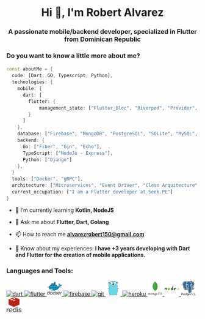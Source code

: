 <h1 align="center">Hi 👋, I'm Robert Alvarez</h1>
<h3 align="center">A passionate mobile/backend developer, specialized in Flutter from Dominican Republic</h3>

### Do you want to know a little more about me?

```dart
const aboutMe = {
  code: [Dart, GO, Typescript, Python],
  technologies: {
    mobile: {
      dart: [
        flutter: {
            management_state: ["Flutter_Bloc", "Riverpod", "Provider", "GetX", "Cubit"]
        }
      ]
    },
    database: ["Firebase", "MongoDB", "PostgreSQL", "SQLite", "MySQL", "Redis", "HiveDB", "LocalStorage"],
    backend: {
      Go: ["Fiber", "Gin", "Echo"],
      TypeScript: ["NodeJs - Express"],
      Python: ["Django"]
    },
  } 
  tools: ["Docker", "gRPC"],
  architecture: ["Microservices", "Event Driver", "Clean Arquitecture", "MVVC"]
  current_occupation: ["I am a Flutter developer at Seek.PE"]
}
```

- 🌱 I’m currently learning **Kotlin, NodeJS**

- 💬 Ask me about **Flutter, Dart, Golang**

- 📫 How to reach me **alvarezrobert150@gmail.com**

- 📄 Know about my experiences: **I have +3 years developing with Dart and Flutter for the creation of mobile applications.**

<p align="left">
</p>

<h3 align="left">Languages and Tools:</h3>
<p align="left"> <a href="https://dart.dev" target="_blank" rel="noreferrer"> <img src="https://www.vectorlogo.zone/logos/dartlang/dartlang-icon.svg" alt="dart" width="40" height="40"/> </a> <a href="https://flutter.dev" target="_blank" rel="noreferrer"> <img src="https://www.vectorlogo.zone/logos/flutterio/flutterio-icon.svg" alt="flutter" width="40" height="40"/> </a> <a href="https://www.docker.com/" target="_blank" rel="noreferrer"> <img src="https://raw.githubusercontent.com/devicons/devicon/master/icons/docker/docker-original-wordmark.svg" alt="docker" width="40" height="40"/> </a> </a> <a href="https://firebase.google.com/" target="_blank" rel="noreferrer"> <img src="https://www.vectorlogo.zone/logos/firebase/firebase-icon.svg" alt="firebase" width="40" height="40"/> </a> <a href="https://git-scm.com/" target="_blank" rel="noreferrer"> <img src="https://www.vectorlogo.zone/logos/git-scm/git-scm-icon.svg" alt="git" width="40" height="40"/> </a> <a href="https://golang.org" target="_blank" rel="noreferrer"> <img src="https://raw.githubusercontent.com/devicons/devicon/master/icons/go/go-original.svg" alt="go" width="40" height="40"/> </a> <a href="https://heroku.com" target="_blank" rel="noreferrer"> <img src="https://www.vectorlogo.zone/logos/heroku/heroku-icon.svg" alt="heroku" width="40" height="40"/> </a> <a href="https://www.mongodb.com/" target="_blank" rel="noreferrer"> <img src="https://raw.githubusercontent.com/devicons/devicon/master/icons/mongodb/mongodb-original-wordmark.svg" alt="mongodb" width="40" height="40"/> </a> <a href="https://nodejs.org" target="_blank" rel="noreferrer"> <img src="https://raw.githubusercontent.com/devicons/devicon/master/icons/nodejs/nodejs-original-wordmark.svg" alt="nodejs" width="40" height="40"/> </a> <a href="https://www.postgresql.org" target="_blank" rel="noreferrer"> <img src="https://raw.githubusercontent.com/devicons/devicon/master/icons/postgresql/postgresql-original-wordmark.svg" alt="postgresql" width="40" height="40"/> </a> <a href="https://redis.io" target="_blank" rel="noreferrer"> <img src="https://raw.githubusercontent.com/devicons/devicon/master/icons/redis/redis-original-wordmark.svg" alt="redis" width="40" height="40"/> </a> </p>
